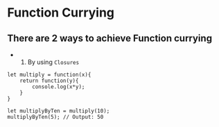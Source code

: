 # Function Currying

## There are 2 ways to achieve Function currying

- 1. By using `Closures`

```
let multiply = function(x){
    return function(y){
        console.log(x*y);
    }
}

let multiplyByTen = multiply(10);
multiplyByTen(5); // Output: 50

```